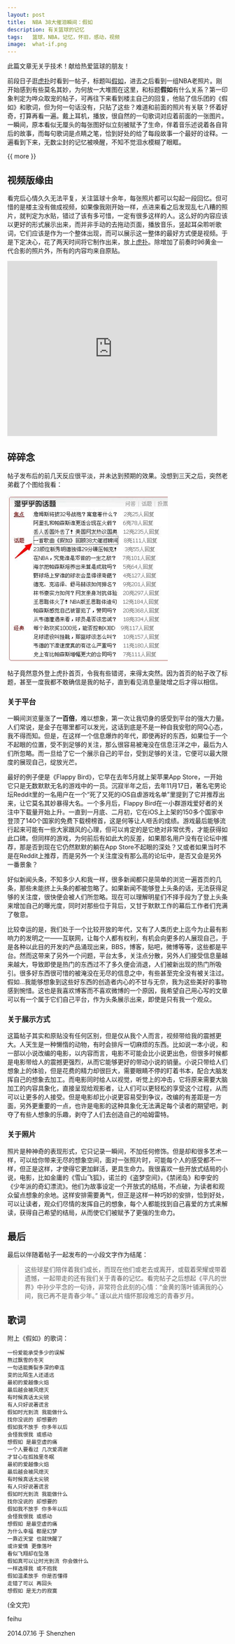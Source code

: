 ```yaml
---
layout: post
title:  NBA 38大催泪瞬间：假如
description: 有关篮球的记忆
tags:   篮球，NBA，记忆，怀旧，感动，视频
image:  what-if.png
---
```


此篇文章无关乎技术！献给热爱篮球的朋友！

前段日子逛[虎扑](http://hoopchina.com)时看到一帖子，标题叫[假如](http://bbs.hupu.com/9885362.html)，进去之后看到一组NBA老照片。刚开始感到有些莫名其妙，为何放一大堆图在这里，和标题**假如**有什么关系？第一印象判定为哗众取宠的帖子，可再往下来看到楼主自己的回复，他贴了信乐团的《假如》和歌词，但为何一句话没有，只贴了这些？难道和前面的照片有关联？怀着好奇，打算再看一遍。戴上耳机，播放，很自然的一句歌词对应着前面的一张图片。一瞬间，原本看似无厘头的每张图好似立刻被赋予了生命，伴着音乐述说着各自背后的故事，而每句歌词是点睛之笔，恰到好处的给了每段故事一个最好的诠释。一遍看到下来，无数尘封的记忆被唤醒，不知不觉泪水模糊了眼眶。

{{ more }}

## 视频版缘由

看完后心情久久无法平复，关注篮球十余年，每张照片都可以勾起一段回忆。但可惜的是楼主没有做成视频，如果像我刚开始一样，点进来看之后发现乱七八糟的照片，就判定为水贴，错过了该有多可惜，一定有很多这样的人。这么好的内容应该以更好的形式展示出来，而并非手动的去拖动页面，播放音乐，竖起耳朵聆听歌词，它们应该是作为一个整体出现，而可以展示这一整体的最好方式便是视频。于是下定决心，花了两天时间将它制作出来，放上[虎扑](http://bbs.hupu.com/9936220.html)。除增加了前奏时96黄金一代合影的照片外，所有的内容均来自原贴。

<iframe frameborder="0" style="width:480px;height:400px;" src="http://v.qq.com/iframe/player.html?vid=k013234astc&tiny=0&auto=0" allowfullscreen></iframe>

## 碎碎念

帖子发布后的前几天反应很平淡，并未达到预期的效果。没想到三天之后，突然老弟截了个图给我看：

![登上虎扑首页](/img/posts/what-if-hoop-homepage.jpeg)

帖子竟然意外登上虎扑首页，令我有些错谔，来得太突然。因为首页的帖子改了标题，甚至一度我都不敢确信是我的帖子，直到看见消息量陡增之后才得以相信。

### 关于平台

一瞬间浏览量涨了**一百倍**，难以想象，第一次让我切身的感受到平台的强大力量。人们常说，是金子在哪里都可以发光，这话到底是不是一种自我安慰的阿Q心态，我不得而知。但是，在这样一个信息爆炸的年代，即使再好的东西，如果位于一个不起眼的位置，受不到足够的关注，那么很容易被淹没在信息汪洋之中，最后为人们所忽略。而一旦给了它一个展示自己的平台，受到足够的关注，它便可以最大限度的展现自己，绽放光芒。

最好的例子便是《Flappy Bird》，它早在去年5月就上架苹果App Store，一开始它只是无数默默无名的游戏中的一员。沉寂半年之后，去年11月17日，著名宅男论坛Reddit里的一名用户在一个“死了又死的iOS自虐游戏名单”里提到了它并推荐出来，让它莫名其妙暴得大名。一个多月后，Flappy Bird在一小群游戏爱好者的关注中下载量开始上升。一直到一月底、二月初，它在iOS上上架的150多个国家中登顶了140个国家的免费下载榜榜首，这是何等让人咂舌的成绩。游戏最后能够流行起来可能有一些大家跟风的心理，但可以肯定的是它绝对非常优秀，才能获得如此口碑。但同样的游戏，为何前后有如此大的反差，如果那名用户没有在论坛中推荐，那是否到现在它仍然默默的躺在App Store不起眼的深处？又或者如果当时不是在Reddit上推荐，而是另外一个关注度没有那么高的论坛中，是否又会是另外一番景象？

好似新闻头条，不知多少人和我一样，很多新闻都只是简单的浏览一遍首页的几条，那些未能挤上头条的都被忽略了。如果新闻不能够登上头条的话，无法获得足够的关注度，很快便会被人们所忽略。现在可以理解明星们不择手段为了登上头条来增加自己的曝光度，同时对那些位于背后，又甘于默默工作的幕后工作者们充满了敬意。

比较幸运的是，我们处于一个比较开放的年代，又有了人类历史上迄今为止最有影响力的发明之一——互联网，让每个人都有权利，有机会向更多的人展现自己，于是各种以此目的开发的产品涌现出来，BBS，博客，贴吧，微博等等，这些都是平台。然而这带来了另外一个问题，平台太多，关注点分散，另外人们接受信息量越来越大，导致即使是热门的东西过不了多久便会消退，人们被新出现的热门所吸引。很多好东西很可惜的被淹没在无尽的信息之中，有些甚至完全没有被关注过。假如...我能够想象到这些好东西的创造者内心的不甘与无奈，我为这些美好的事物感到惋惜。这也是我喜欢博客而不喜欢微博的一个原因，我希望自己用心写的文章可以有一个属于它们自己平台，作为头条展示出来，即使是只有我一个观众。

### 关于展示方式

这篇帖子其实和原贴没有任何区别，但是仅从我个人而言，视频带给我的震撼更大。人天生是一种懒惰的动物，有时会排斥一切麻烦的东西。比如说一本小说，和一部以小说改编的电影，以内容而言，电影不可能会比小说更出色，但很多时候都是电影带给人的震撼更强烈，从而它能够更好的带动小说的销量。小说只带给人们想象上的体验，但是花费的精力却很巨大，需要眼睛不停的盯着书本，配合大脑发挥自己的想象去加工。而电影同时给人以视觉，听觉上的冲击，它将原来需要大脑加工的内容具象化，直接呈现给观影者，让人们可以更轻松的享受这个过程，从而可以让更多的人接受。但是电影却比小说更容易受到争议，改编的有差距是一方面，另外更重要的一点，也许是电影的这种具象化无法满足每个读者的期望吧，剥夺了有些人想象的乐趣，剥夺了人们去创造自己的哈姆雷特。

### 关于照片

照片是种神奇的表现形式，它只记录一瞬间，不加任何修饰。但是却和很多艺术一样，可以给你带来无尽的想象空间，面对一张照片时，可能每个人的感受都不一样，但正是这样，才使得它更加鲜活，更具生命力。我很喜欢一些开放式结局的小说，电影，比如金庸的《雪山飞狐》，诺兰的《盗梦空间》，《禁闭岛》和李安的《少年派的奇幻漂流》。他们为故事设定一个开放式的结局，不点破，为读者和观众留点想象的余地。这样安排需要勇气，但正是这样一种巧妙的安排，恰到好处，可以让读者，观众们尽情的发挥自己的想象，每个人都能找到自己喜爱的方式来解读，获得自己希望的结局，从而使它们被赋予了更强的生命力。

## 最后

最后以伴随着帖子一起发布的一小段文字作为结尾：

> 这些球星们陪伴着我们成长，而现在他们或老去或离开，或载着荣耀或带着遗憾，一起带走的还有我们关于青春的记忆。看完帖子之后想起《平凡的世界》中孙少平念的一句诗，非常符合此刻的心情：“金黄的落叶铺满我的心间，我已再不是青春少年。” 谨以此片缅怀那段难忘的青春岁月。

## 歌词

附上《假如》的歌词：

    一份爱能承受多少的误解
    熬过飘雪的冬天
    一句话能撕裂多深的牵连
    变的比陌生人还遥远
    最初的爱越像火焰
    最后越会被风熄灭
    有时候真话太尖锐
    有人只好说著谎言
    假如时光到流 我能做什么
    找你没说的 却想要的
    假如我不放手 你多年以后
    会怪我恨我 或感动
    想假如 是最空虚的痛
    一个人要看过 几次爱凋谢
    才甘心在孤独里冬眠
    最初的爱越像火焰
    最后越会被风熄灭
    有时候真话太尖锐
    有人只好说著谎言
    假如时光到流 我能做什么
    找你没说的 却想要的
    假如我不放手 你多年以后
    会怪我恨我 或感动
    想假如 是最空虚的痛
    为什么幸福 都是幻梦
    一靠近天堂 也就快醒了
    或许爱情 更像落叶
    看似飞翔却在坠落
    假如真可以让时光到流 你会做什么
    一样选择我 或不抱我
    假如温柔放手 你是否懂得
    走错了可以 再回头
    想假如 是无力的寂寞

(全文完)

feihu

2014.07.16 于 Shenzhen

